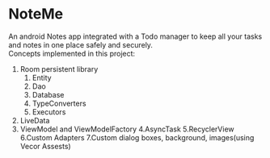 # NoteMe
An android Notes app integrated with a Todo manager to keep all your tasks and notes in one place safely and securely.
</br>
Concepts implemented in this project:
</br>
1. Room persistent library
   1. Entity
   2. Dao
   3. Database
   4. TypeConverters
   5. Executors
2. LiveData
3. ViewModel and ViewModelFactory
4.AsyncTask
5.RecyclerView
6.Custom Adapters
7.Custom dialog boxes, background, images(using Vecor Assests)
